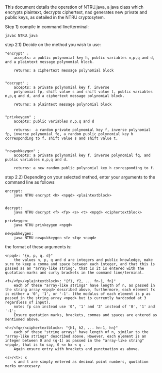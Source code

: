 This document details the operation of NTRU.java, a java class which encrypts plaintext, decrypts ciphertext, nad generates new private and public keys, as detailed in the NTRU cryptosytem.

Step 1) 
compile in command line/terminal:
	
	javac NTRU.java


step 2.1) 
Decide on the method you wish to use:

	"encrypt" ; 
		accepts: a public polynomial key h, public variables n,p,q and d, and a plaintext message polynomial block.

		returns: a ciphertext message polynomial block
	

	"decrypt" ; 
		accepts: a private polynomial key f, inverse 
		polynomial fp, shift value s and shift value t, public variables n,p,q and d, and a ciphertext message polynomial block.

		returns: a plaintext message polynomial block
	

	"privkeygen" ; 
		accepts: public variables n,p,q and d

		returns:  a random private polynomial key f, inverse polynomial fp, inverse polynomial fq, a random public polynomial key h corresponding to f, shift value s and shift value t. 
	
	
	"newpubkeygen" ; 
		accepts: a private polynomial key f, inverse polynomial fq, and public variables n,p,q and d.

		returns: a new random public polynomial key h corresponding to f.

step 2.2)
Depending on your selected method, enter your arguments to the command line as follows


	encrypt:
		java NTRU encrypt <h> <npqd> <plaintextblock>


	decrypt:
		java NTRU decrypt <f> <fp> <s> <t> <npqd> <ciphertextblock>

	privkeygen:
		java NTRU privkeygen <npqd>

	newpubkeygen:
		java NTRU newpubkeygen <f> <fq> <npqd>



the format of these arguments is:

	<npqd>: "{n, p, q, d}"
		the values n, p, q and d are integers and public knowledge, make sure to keep a comma and space between each integer, and that this is passed as an "array-like string", that is it is entered with the quotation marks and curly brackets in the command line/terminal.

	<f>/<fp>/<plaintextblock>: "{f1, f2, ... fn-1, fn}"
		each of these "array-like strings" have length of n, as passed in the string array <npqd> described above, furthermore, each element fx is either a '0', '1', or '-1'. (the modulus of each element is p as passed in the string array <npqd> but is currently hardcoded at 3 regardless of input).
		note: fp can instead use '0', '1' and '2' instead of '0', '1' and '-1';
		Ensure quotation marks, brackets, commas and spaces are entered as mentioned above.

	<h>/<fq>/<ciphertextblock>: "{h1, h2, ... hn-1, hn}"
		each of these "string arrays" have length of n, similar to the "array-like strings" described above. However, each element is an integer between 0 and (q-1) as passed in the "array-like string" <npqd>, that is to say, 0 <= hx < q .
		Again ensure entry with brackets and punctuation as above.

	<s>/<t>: x
		s and t are simply entered as decimal point numbers, quotation marks unnecesary.




